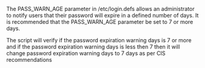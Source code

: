 The PASS_WARN_AGE parameter in /etc/login.defs allows an administrator to notify users that their password will expire in a defined number of days. It is recommended that the PASS_WARN_AGE parameter be set to 7 or more days.

The script will verify if the password expiration warning days is 7 or more and if the password expiration warning days is less then 7 then it will change password expiration warning days to 7 days as per CIS recommendations